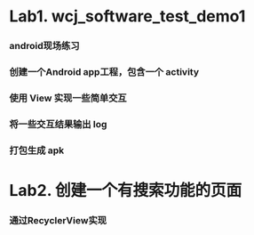 # Lab1. wcj_software_test_demo1

### android现场练习
### 创建⼀个Android app⼯程，包含⼀个 activity
### 使⽤ View 实现⼀些简单交互
### 将⼀些交互结果输出 log
### 打包⽣成 apk

# Lab2. 创建一个有搜索功能的页面
### 通过RecyclerView实现


